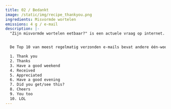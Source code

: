 ```yaml
---
title: 02 / Bedankt
image: /static/img/recipe_thankyou.png
ingredients: Misvormde wortelen
emissions: 4 g / e-mail
description: |-
  "Zijn misvormde wortelen eetbaar?" is een actuele vraag op internet. Ja! Ze smaken net als hun heteroseksuele metgezellen! Gelieve niet te discrimineren op basis van uiterlijk. Ook: denk twee keer na over het verzenden van die e-mail met alleen 'Bedankt!' of 'bedankt!!' of misschien 'thx'. De uitzonderlijk gevormde wortel is onze mascotte omdat hij overdreven perfect en beleefd is. Als elke Nederlander één bedankmail per dag minder zou sturen, zou dat een besparing van 5073 ton CO2 per jaar opleveren, wat gelijk staat aan 25.052 vluchten naar Madrid. Laten we de wereld redden met imperfectie!


  De Top 10 van meest regelmatig verzonden e-mails bevat andere één-woord-mails om af en toe over te slaan:

  1. Thank you
  2. Thanks
  3. Have a good weekend
  4. Received
  5. Appreciated
  6. Have a good evening
  7. Did you get/see this?
  8. Cheers
  9. You too
  10. LOL
---
```

